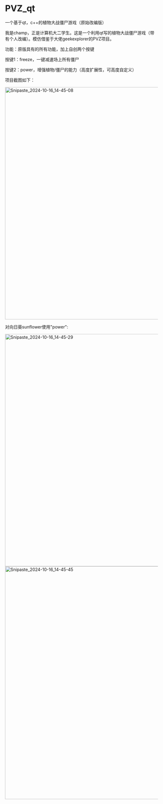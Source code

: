 # PVZ_qt
一个基于qt，c++的植物大战僵尸游戏（原始改编版）

我是champ，正是计算机大二学生。这是一个利用qt写的植物大战僵尸游戏（带有个人改编）。模仿借鉴于大佬geekexplorer的PVZ项目。

功能：原版具有的所有功能，加上自创两个按键

按键1：freeze，一键减速场上所有僵尸

按键2：power，增强植物/僵尸的能力（高度扩展性，可高度自定义）

项目截图如下：

<img width="767" alt="Snipaste_2024-10-16_14-45-08" src="https://github.com/user-attachments/assets/affbbc41-c86a-42d5-90d0-ffc4fe1d61db">

对向日葵sunflower使用"power":

<img width="767" alt="Snipaste_2024-10-16_14-45-29" src="https://github.com/user-attachments/assets/a0676d7a-a6f9-4ee7-aa7b-4ae17cc50a03">

<img width="769" alt="Snipaste_2024-10-16_14-45-45" src="https://github.com/user-attachments/assets/8356374e-0fe4-4bdb-8a5c-fac9a0f125a3">
